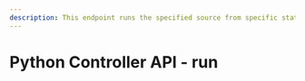 ```yaml
---
description: This endpoint runs the specified source from specific state name.
---
```


# Python Controller API - run

